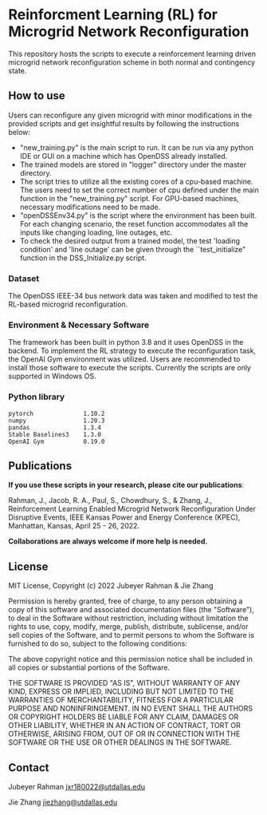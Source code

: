 # Reinforcment Learning (RL) for Microgrid Network Reconfiguration 
 This repository hosts the scripts to execute a reinforcement learning driven microgrid network reconfiguration scheme in both normal and contingency state.

## How to use
Users can reconfigure any given microgrid with minor modifications in the provided scripts and get insightful results by following the instructions below:
* "new_training.py" is the main script to run. It can be run via any python IDE or GUI on a machine which has OpenDSS already installed.
* The trained models are stored in "logger" directory under the master directory.
* The script tries to utilize all the existing cores of a cpu-based machine. The users need to set the correct number of cpu defined under the main function in the "new_training.py" script. For GPU-based machines, necessary modifications need to be made.
* "openDSSEnv34.py" is the script where the environment has been built. For each changing scenario, the reset function accommodates all the inputs like changing loading, line outages, etc.
* To check the desired output from a trained model, the test 'loading condition' and 'line outage' can be given through the ``test_initialize" function in the DSS_Initialize.py script.

### Dataset
The OpenDSS IEEE-34 bus network data was taken and modified to test the RL-based microgrid reconfiguration.

### Environment & Necessary Software
The framework has been built in python 3.8 and it uses OpenDSS in the backend. To implement the RL strategy to execute the reconfiguration task, the OpenAI Gym environment was utilized. Users are recommended to install those software to execute the scripts. Currently the scripts are only supported in Windows OS.

### Python library
```
pytorch              1.10.2
numpy                1.20.3
pandas               1.3.4
Stable Baselines3    1.3.0
OpenAI Gym           0.19.0
```


## Publications
**If you use these scripts in your research, please cite our publications**:

Rahman, J., Jacob, R. A., Paul, S., Chowdhury, S., & Zhang, J., Reinforcement Learning Enabled Microgrid Network Reconfiguration Under Disruptive Events, IEEE Kansas Power and Energy Conference (KPEC), Manhattan, Kansas, April 25 - 26, 2022.


**Collaborations are always welcome if more help is needed.**
## License
MIT License, Copyright (c) 2022 Jubeyer Rahman & Jie Zhang

Permission is hereby granted, free of charge, to any person obtaining a copy of this software and associated documentation files (the "Software"), to deal
in the Software without restriction, including without limitation the rights to use, copy, modify, merge, publish, distribute, sublicense, and/or sell
copies of the Software, and to permit persons to whom the Software is furnished to do so, subject to the following conditions:

The above copyright notice and this permission notice shall be included in all copies or substantial portions of the Software.

THE SOFTWARE IS PROVIDED "AS IS", WITHOUT WARRANTY OF ANY KIND, EXPRESS OR IMPLIED, INCLUDING BUT NOT LIMITED TO THE WARRANTIES OF MERCHANTABILITY, FITNESS FOR A PARTICULAR PURPOSE AND NONINFRINGEMENT. IN NO EVENT SHALL THE AUTHORS OR COPYRIGHT HOLDERS BE LIABLE FOR ANY CLAIM, DAMAGES OR OTHER LIABILITY, WHETHER IN AN ACTION OF CONTRACT, TORT OR OTHERWISE, ARISING FROM, OUT OF OR IN CONNECTION WITH THE SOFTWARE OR THE USE OR OTHER DEALINGS IN THE SOFTWARE.


## Contact

Jubeyer Rahman
jxr180022@utdallas.edu

Jie Zhang
jiezhang@utdallas.edu 

